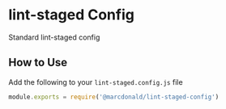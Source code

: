 # lint-staged Config

Standard lint-staged config

## How to Use

Add the following to your `lint-staged.config.js` file

```javascript
module.exports = require('@marcdonald/lint-staged-config')
```